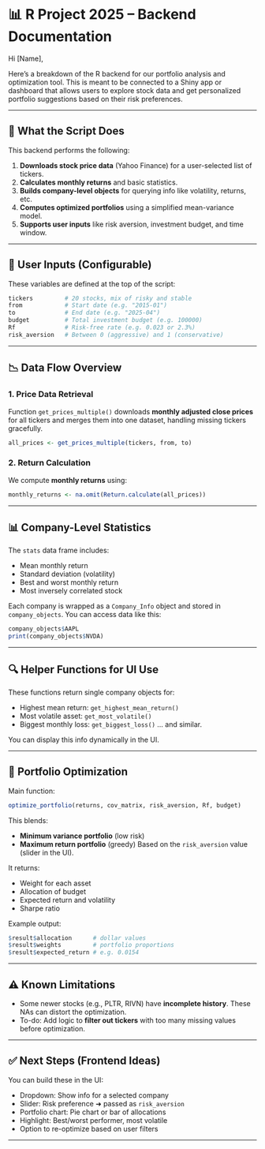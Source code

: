 
# 📊 R Project 2025 – Backend Documentation

Hi [Name],

Here’s a breakdown of the R backend for our portfolio analysis and optimization tool. This is meant to be connected to a Shiny app or dashboard that allows users to explore stock data and get personalized portfolio suggestions based on their risk preferences.

---

## 🔧 What the Script Does

This backend performs the following:

1. **Downloads stock price data** (Yahoo Finance) for a user-selected list of tickers.
2. **Calculates monthly returns** and basic statistics.
3. **Builds company-level objects** for querying info like volatility, returns, etc.
4. **Computes optimized portfolios** using a simplified mean-variance model.
5. **Supports user inputs** like risk aversion, investment budget, and time window.

---

## 🧩 User Inputs (Configurable)

These variables are defined at the top of the script:

```r
tickers         # 20 stocks, mix of risky and stable
from            # Start date (e.g. "2015-01")
to              # End date (e.g. "2025-04")
budget          # Total investment budget (e.g. 100000)
Rf              # Risk-free rate (e.g. 0.023 or 2.3%)
risk_aversion   # Between 0 (aggressive) and 1 (conservative)
```

---

## 📉 Data Flow Overview

### 1. **Price Data Retrieval**
Function `get_prices_multiple()` downloads **monthly adjusted close prices** for all tickers and merges them into one dataset, handling missing tickers gracefully.

```r
all_prices <- get_prices_multiple(tickers, from, to)
```

### 2. **Return Calculation**
We compute **monthly returns** using:
```r
monthly_returns <- na.omit(Return.calculate(all_prices))
```

---

## 📊 Company-Level Statistics

The `stats` data frame includes:
- Mean monthly return
- Standard deviation (volatility)
- Best and worst monthly return
- Most inversely correlated stock

Each company is wrapped as a `Company_Info` object and stored in `company_objects`. You can access data like this:

```r
company_objects$AAPL
print(company_objects$NVDA)
```

---

## 🔍 Helper Functions for UI Use

These functions return single company objects for:
- Highest mean return: `get_highest_mean_return()`
- Most volatile asset: `get_most_volatile()`
- Biggest monthly loss: `get_biggest_loss()`
... and similar.

You can display this info dynamically in the UI.

---

## 💼 Portfolio Optimization

Main function:
```r
optimize_portfolio(returns, cov_matrix, risk_aversion, Rf, budget)
```

This blends:
- **Minimum variance portfolio** (low risk)
- **Maximum return portfolio** (greedy)
Based on the `risk_aversion` value (slider in the UI).

It returns:
- Weight for each asset
- Allocation of budget
- Expected return and volatility
- Sharpe ratio

Example output:
```r
$result$allocation      # dollar values
$result$weights         # portfolio proportions
$result$expected_return # e.g. 0.0154
```

---

## ⚠️ Known Limitations

- Some newer stocks (e.g., PLTR, RIVN) have **incomplete history**. These NAs can distort the optimization.
- To-do: Add logic to **filter out tickers** with too many missing values before optimization.

---

## ✅ Next Steps (Frontend Ideas)

You can build these in the UI:
- Dropdown: Show info for a selected company
- Slider: Risk preference ➜ passed as `risk_aversion`
- Portfolio chart: Pie chart or bar of allocations
- Highlight: Best/worst performer, most volatile
- Option to re-optimize based on user filters

---


